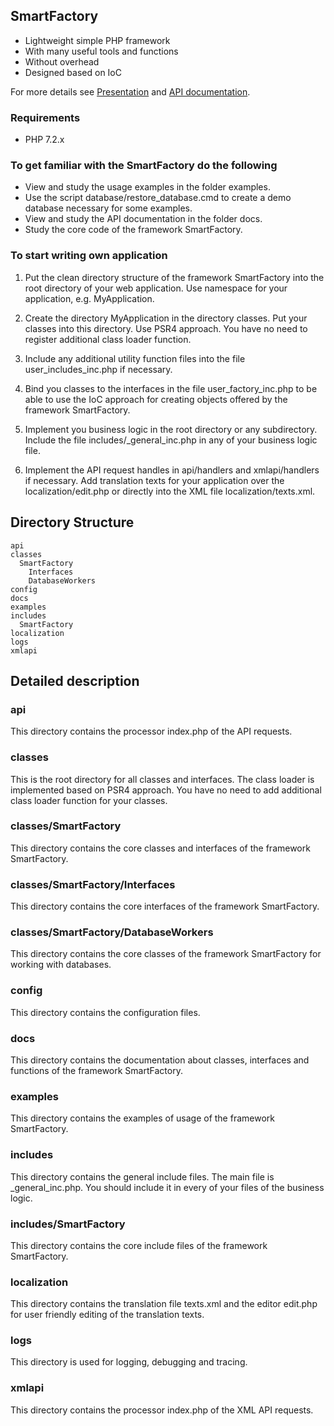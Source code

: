 ## SmartFactory

- Lightweight simple PHP framework
- With many useful tools and functions
- Without overhead
- Designed based on IoC 

For more details see [Presentation](https://docs.google.com/presentation/d/1CcVX_bQQirFG0fq0CSQ2O7YTONQywyDtVJkai1GQhOM) and
[API documentation](http://php-smart-factory.org/apidoc/).

### Requirements

- PHP 7.2.x

### To get familiar with the SmartFactory do the following

- View and study the usage examples in the folder examples.
- Use the script database/restore_database.cmd to create a demo database necessary for some examples.
- View and study the API documentation in the folder docs.
- Study the core code of the framework SmartFactory.

### To start writing own application

1. Put the clean directory structure of the framework SmartFactory into the root directory of your web application.
Use namespace for your application, e.g. MyApplication.

2. Create the directory MyApplication in the directory classes. Put your classes into this directory. Use PSR4 approach. You have no need to register additional class loader function.

3. Include any additional utility function files into the file user_includes_inc.php if necessary. 

4. Bind you classes to the interfaces in the file user_factory_inc.php to be able to use the IoC approach for creating objects offered by the framework SmartFactory.

5. Implement you business logic in the root directory or any subdirectory. Include the file includes/_general_inc.php in any of your business logic file.

7. Implement the API request handles in api/handlers and xmlapi/handlers if necessary.
Add translation texts for your application over the localization/edit.php or directly into the XML file localization/texts.xml.

## Directory Structure 

```
api
classes
  SmartFactory
    Interfaces
    DatabaseWorkers
config
docs
examples
includes
  SmartFactory
localization
logs
xmlapi
```

## Detailed description

### api
This directory contains the processor index.php of the API requests.

### classes
This is the root directory for all classes and interfaces. The class loader is implemented based on PSR4 approach. You have no need to add additional class loader function for your classes.

### classes/SmartFactory
This directory contains the core classes and interfaces of the framework SmartFactory.

### classes/SmartFactory/Interfaces
This directory contains the core interfaces of the framework SmartFactory.

### classes/SmartFactory/DatabaseWorkers
This directory contains the core classes of the framework SmartFactory for working with databases.

### config
This directory contains the configuration files.

### docs
This directory contains the documentation about classes, interfaces and functions of the framework SmartFactory.

### examples
This directory contains the examples of usage of the framework SmartFactory.

### includes
This directory contains the general include files. The main file is _general_inc.php. You should include it in every of your files of the business logic.

### includes/SmartFactory
This directory contains the core include files of the framework SmartFactory.

### localization
This directory contains the translation file texts.xml and the editor edit.php for user friendly editing of the translation texts.

### logs
This directory is used for logging, debugging and tracing.

### xmlapi
This directory contains the processor index.php of the XML API requests.
